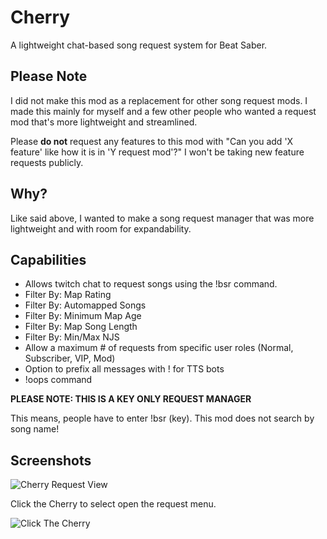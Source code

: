 # Cherry
A lightweight chat-based song request system for Beat Saber.

## Please Note
I did not make this mod as a replacement for other song request mods. I made this mainly for myself and a few other people who wanted a request mod that's more lightweight and streamlined.

Please **do not** request any features to this mod with "Can you add 'X feature' like how it is in 'Y request mod'?" I won't be taking new feature requests publicly.

## Why?
Like said above, I wanted to make a song request manager that was more lightweight and with room for expandability.

## Capabilities
- Allows twitch chat to request songs using the !bsr <key> command.
- Filter By: Map Rating
- Filter By: Automapped Songs
- Filter By: Minimum Map Age
- Filter By: Map Song Length
- Filter By: Min/Max NJS
- Allow a maximum # of requests from specific user roles (Normal, Subscriber, VIP, Mod)
- Option to prefix all messages with ! for TTS bots
- !oops command

**PLEASE NOTE: THIS IS A KEY ONLY REQUEST MANAGER**

This means, people have to enter !bsr (key). This mod does not search by song name!

## Screenshots

![Cherry Request View](https://cdn.sira.pro/images/cherry/cherry1.png)

Click the Cherry to select open the request menu.

![Click The Cherry](https://cdn.sira.pro/images/cherry/cherry2.png)
